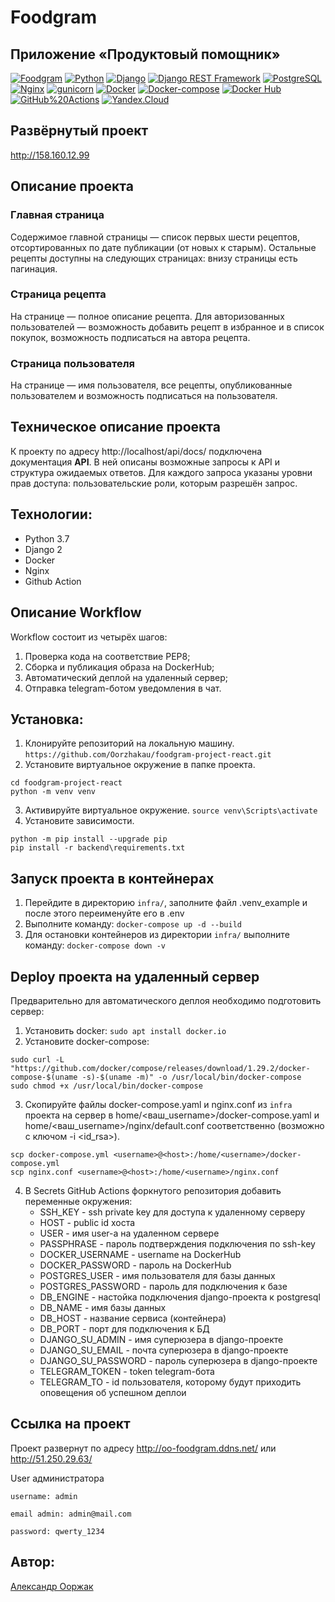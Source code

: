 # Foodgram
## Приложение «Продуктовый помощник»
[![Foodgram](https://github.com/Vladimir-spb/foodgram-project-react/workflows/Foodgram-workflow/badge.svg)](https://github.com/Oorzhakau/foodgram-project-react/actions/workflows/foodgram_workflow.yml)
[![Python](https://img.shields.io/badge/-Python-464646?style=flat&logo=Python&logoColor=56C0C0&color=008080)](https://www.python.org/)
[![Django](https://img.shields.io/badge/-Django-464646?style=flat&logo=Django&logoColor=56C0C0&color=008080)](https://www.djangoproject.com/)
[![Django REST Framework](https://img.shields.io/badge/-Django%20REST%20Framework-464646?style=flat&logo=Django%20REST%20Framework&logoColor=56C0C0&color=008080)](https://www.django-rest-framework.org/)
[![PostgreSQL](https://img.shields.io/badge/-PostgreSQL-464646?style=flat&logo=PostgreSQL&logoColor=56C0C0&color=008080)](https://www.postgresql.org/)
[![Nginx](https://img.shields.io/badge/-NGINX-464646?style=flat&logo=NGINX&logoColor=56C0C0&color=008080)](https://nginx.org/ru/)
[![gunicorn](https://img.shields.io/badge/-gunicorn-464646?style=flat&logo=gunicorn&logoColor=56C0C0&color=008080)](https://gunicorn.org/)
[![Docker](https://img.shields.io/badge/-Docker-464646?style=flat&logo=Docker&logoColor=56C0C0&color=008080)](https://www.docker.com/)
[![Docker-compose](https://img.shields.io/badge/-Docker%20compose-464646?style=flat&logo=Docker&logoColor=56C0C0&color=008080)](https://www.docker.com/)
[![Docker Hub](https://img.shields.io/badge/-Docker%20Hub-464646?style=flat&logo=Docker&logoColor=56C0C0&color=008080)](https://www.docker.com/products/docker-hub)
[![GitHub%20Actions](https://img.shields.io/badge/-GitHub%20Actions-464646?style=flat&logo=GitHub%20actions&logoColor=56C0C0&color=008080)](https://github.com/features/actions)
[![Yandex.Cloud](https://img.shields.io/badge/-Yandex.Cloud-464646?style=flat&logo=Yandex.Cloud&logoColor=56C0C0&color=008080)](https://cloud.yandex.ru/)

## Развёрнутый проект
http://158.160.12.99


## Описание проекта

### Главная страница
Содержимое главной страницы — список первых шести рецептов,
отсортированных по дате публикации (от новых к старым).
Остальные рецепты доступны на следующих страницах: внизу страницы есть пагинация.
### Страница рецепта
На странице — полное описание рецепта. Для авторизованных пользователей — 
возможность добавить рецепт в избранное и в список покупок, возможность
подписаться на автора рецепта.
### Страница пользователя
На странице — имя пользователя, все рецепты, опубликованные пользователем
и возможность подписаться на пользователя.

## Техническое описание проекта

К проекту по адресу http://localhost/api/docs/ подключена документация **API**.
В ней описаны возможные запросы к API и структура ожидаемых ответов.
Для каждого запроса указаны уровни прав доступа: пользовательские роли, которым разрешён запрос.

## Технологии:
* Python 3.7
* Django 2
* Docker
* Nginx
* Github Action

## Описание Workflow

Workflow состоит из четырёх шагов:
1. Проверка кода на соответствие PEP8;
2. Сборка и публикация образа на DockerHub;
3. Автоматический деплой на удаленный сервер;
4. Отправка telegram-ботом уведомления в чат.

## Установка:
1. Клонируйте репозиторий на локальную машину.
   ```https://github.com/Oorzhakau/foodgram-project-react.git```
2. Установите виртуальное окружение в папке проекта.
```
cd foodgram-project-react
python -m venv venv
```
3. Активируйте виртуальное окружение.
   ```source venv\Scripts\activate```
4. Установите зависимости.
```
python -m pip install --upgrade pip
pip install -r backend\requirements.txt
```
## Запуск проекта в контейнерах
1. Перейдите в директорию `infra/`, заполните файл .venv_example и после этого переименуйте его в .env
2. Выполните команду:
   ```docker-compose up -d --build```
3. Для остановки контейнеров из директории `infra/` выполните команду:
   ```docker-compose down -v```

## Deploy проекта на удаленный сервер
Предварительно для автоматического деплоя необходимо подготовить сервер:
1. Установить docker: ```sudo apt install docker.io```
2. Установите docker-compose:
```
sudo curl -L "https://github.com/docker/compose/releases/download/1.29.2/docker-compose-$(uname -s)-$(uname -m)" -o /usr/local/bin/docker-compose
sudo chmod +x /usr/local/bin/docker-compose
```
3. Скопируйте файлы docker-compose.yaml и nginx.conf из `infra` проекта на сервер в
home/<ваш_username>/docker-compose.yaml и home/<ваш_username>/nginx/default.conf соответственно (возможно с ключом -i <id_rsa>).
```
scp docker-compose.yml <username>@<host>:/home/<username>/docker-compose.yml
scp nginx.conf <username>@<host>:/home/<username>/nginx.conf
```
4. В Secrets GitHub Actions форкнутого репозитория добавить переменные окружения:
   * SSH_KEY - ssh private key для доступа к удаленному серверу
   * HOST - public id хоста
   * USER - имя user-а на удаленном сервере
   * PASSPHRASE - пароль подтверждения подключения по ssh-key
   * DOCKER_USERNAME - username на DockerHub
   * DOCKER_PASSWORD - пароль на DockerHub
   * POSTGRES_USER - имя пользователя для базы данных
   * POSTGRES_PASSWORD - пароль для подключения к базе
   * DB_ENGINE - настойка подключения django-проекта к postgresql
   * DB_NAME - имя базы данных
   * DB_HOST - название сервиса (контейнера)
   * DB_PORT - порт для подключения к БД
   * DJANGO_SU_ADMIN - имя суперюзера в django-проекте
   * DJANGO_SU_EMAIL - почта суперюзера в django-проекте
   * DJANGO_SU_PASSWORD - пароль суперюзера в django-проекте
   * TELEGRAM_TOKEN - token telegram-бота
   * TELEGRAM_TO - id пользователя, которому будут приходить оповещения
об успешном деплои

## Ссылка на проект
Проект развернут по адресу http://oo-foodgram.ddns.net/ или http://51.250.29.63/

User администратора

```
username: admin

email admin: admin@mail.com

password: qwerty_1234
```

## Автор:
[Александр Ооржак](https://github.com/Oorzhakau)